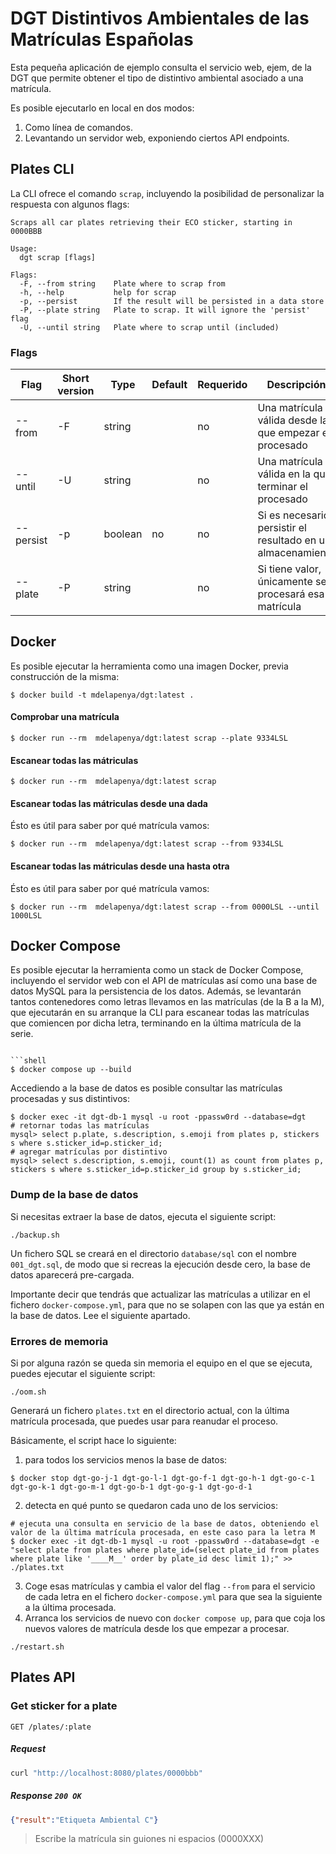 # DGT Distintivos Ambientales de las Matrículas Españolas

Esta pequeña aplicación de ejemplo consulta el servicio web, ejem, de la DGT que permite obtener el tipo de distintivo ambiental asociado a una matrícula.

Es posible ejecutarlo en local en dos modos:
1. Como línea de comandos.
2. Levantando un servidor web, exponiendo ciertos API endpoints.

## Plates CLI

La CLI ofrece el comando `scrap`, incluyendo la posibilidad de personalizar la respuesta con algunos flags:

```shell
Scraps all car plates retrieving their ECO sticker, starting in 0000BBB

Usage:
  dgt scrap [flags]

Flags:
  -F, --from string    Plate where to scrap from
  -h, --help           help for scrap
  -p, --persist        If the result will be persisted in a data store
  -P, --plate string   Plate to scrap. It will ignore the 'persist' flag
  -U, --until string   Plate where to scrap until (included)
```

### Flags

| Flag      | Short version | Type    | Default | Requerido | Descripción                                                 |
| --------- | --------------| ------- | --------| --------- | ----------------------------------------------------------- |
| --from    | -F            | string  |         | no        | Una matrícula válida desde la que empezar el procesado      |
| --until   | -U            | string  |         | no        | Una matrícula válida en la que terminar el procesado      |
| --persist | -p            | boolean | no      | no        | Si es necesario persistir el resultado en un almacenamiento |
| --plate   | -P            | string  |         | no        | Si tiene valor, únicamente se procesará esa matrícula       |

## Docker
Es posible ejecutar la herramienta como una imagen Docker, previa construcción de la misma:

```shell
$ docker build -t mdelapenya/dgt:latest .
```

#### Comprobar una matrícula
```shell
$ docker run --rm  mdelapenya/dgt:latest scrap --plate 9334LSL
```

#### Escanear todas las mátriculas
```shell
$ docker run --rm  mdelapenya/dgt:latest scrap
```

#### Escanear todas las mátriculas desde una dada
Ésto es útil para saber por qué matrícula vamos:
```shell
$ docker run --rm  mdelapenya/dgt:latest scrap --from 9334LSL
```

#### Escanear todas las mátriculas desde una hasta otra
Ésto es útil para saber por qué matrícula vamos:
```shell
$ docker run --rm  mdelapenya/dgt:latest scrap --from 0000LSL --until 1000LSL
```

## Docker Compose
Es posible ejecutar la herramienta como un stack de Docker Compose, incluyendo el servidor web con el API de matrículas así como una base de datos MySQL para la persistencia de los datos. Además, se levantarán tantos contenedores como letras llevamos en las matrículas (de la B a la M), que ejecutarán en su arranque la CLI para escanear todas las matrículas que comiencen por dicha letra, terminando en la última matrícula de la serie.

```shell

```shell
$ docker compose up --build
```

Accediendo a la base de datos es posible consultar las matrículas procesadas y sus distintivos:

```shell
$ docker exec -it dgt-db-1 mysql -u root -ppassw0rd --database=dgt
# retornar todas las matrículas
mysql> select p.plate, s.description, s.emoji from plates p, stickers s where s.sticker_id=p.sticker_id;
# agregar matrículas por distintivo
mysql> select s.description, s.emoji, count(1) as count from plates p, stickers s where s.sticker_id=p.sticker_id group by s.sticker_id;
```

### Dump de la base de datos

Si necesitas extraer la base de datos, ejecuta el siguiente script:

```shell
./backup.sh
```

Un fichero SQL se creará en el directorio `database/sql` con el nombre `001_dgt.sql`, de modo que si recreas la ejecución desde cero, la base de datos aparecerá pre-cargada.

Importante decir que tendrás que actualizar las matrículas a utilizar en el fichero `docker-compose.yml`, para que no se solapen con las que ya están en la base de datos. Lee el siguiente apartado.

### Errores de memoria

Si por alguna razón se queda sin memoria el equipo en el que se ejecuta, puedes ejecutar el siguiente script:
  
```shell
./oom.sh
```

Generará un fichero `plates.txt` en el directorio actual, con la última matrícula procesada, que puedes usar para reanudar el proceso.

Básicamente, el script hace lo siguiente:

1. para todos los servicios menos la base de datos:

```shell 
$ docker stop dgt-go-j-1 dgt-go-l-1 dgt-go-f-1 dgt-go-h-1 dgt-go-c-1 dgt-go-k-1 dgt-go-m-1 dgt-go-b-1 dgt-go-g-1 dgt-go-d-1
```

2. detecta en qué punto se quedaron cada uno de los servicios:

```shell
# ejecuta una consulta en servicio de la base de datos, obteniendo el valor de la última matrícula procesada, en este caso para la letra M
$ docker exec -it dgt-db-1 mysql -u root -ppassw0rd --database=dgt -e "select plate from plates where plate_id=(select plate_id from plates where plate like '____M__' order by plate_id desc limit 1);" >> ./plates.txt
```

3. Coge esas matrículas y cambia el valor del flag `--from` para el servicio de cada letra en el fichero `docker-compose.yml` para que sea la siguiente a la última procesada.
4. Arranca los servicios de nuevo con `docker compose up`, para que coja los nuevos valores de matrícula desde los que empezar a procesar.

```shell
./restart.sh
```

## Plates API

### Get sticker for a plate

```http
GET /plates/:plate
```

##### Request

```bash
curl "http://localhost:8080/plates/0000bbb"
```

##### Response `200 OK`

```json
{"result":"Etiqueta Ambiental C"}
```

> Escribe la matrícula sin guiones ni espacios (0000XXX)
